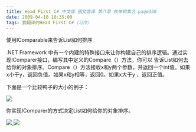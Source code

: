 ```yaml
---
title: Head First C# 中文版 图文皆译 第八章 枚举和集合 page330
date: 2009-04-10 10:35:00
tags: 我翻译的Head First C#（习作）
---
```

使用IComparable来告诉List如何排序

  

.NET Framework  中有一个内建的特殊接口来让你构建自己的排序逻辑。通过实现IComparer接口，编写其中定义的Compare（）方法，你可以
告诉List如何去给你的对象排序。Compare（）方法接收x和y两个参数，并返回一个int值。如果x小于y，返回负值。如果x和y相等，返回0。如果x大于y
，返回正值。

  

下面是一个比较鸭子的大小的例子：

  

![](https://p-blog.csdn.net/images/p_blog_csdn_net/cuipengfei1/EntryImages/20090410/2009-04-10_10-21-04.jpg)

你实现IComparer的方式决定List如何给你的对象排序。



[ ![](https://profile.csdnimg.cn/5/2/5/3_cuipengfei1)
![](https://g.csdnimg.cn/static/user-reg-year/1x/11.png)
](https://blog.csdn.net/cuipengfei1)





